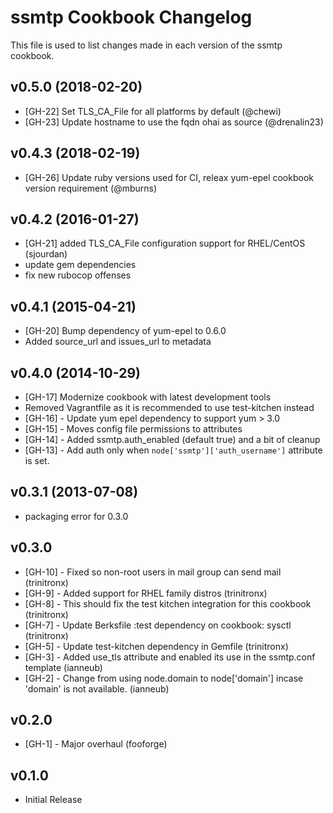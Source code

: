 ssmtp Cookbook Changelog
==========================
This file is used to list changes made in each version of the ssmtp cookbook.

v0.5.0 (2018-02-20)
-------------------
- [GH-22] Set TLS_CA_File for all platforms by default (@chewi)
- [GH-23] Update hostname to use the fqdn ohai as source (@drenalin23)

v0.4.3 (2018-02-19)
-------------------
- [GH-26] Update ruby versions used for CI, releax yum-epel cookbook version requirement (@mburns)

v0.4.2 (2016-01-27)
-------------------
- [GH-21] added TLS_CA_File configuration support for RHEL/CentOS (sjourdan)
- update gem dependencies
- fix new rubocop offenses

v0.4.1 (2015-04-21)
-------------------
- [GH-20] Bump dependency of yum-epel to 0.6.0
- Added source_url and issues_url to metadata

v0.4.0 (2014-10-29)
-------------------
- [GH-17] Modernize cookbook with latest development tools
- Removed Vagrantfile as it is recommended to use test-kitchen instead
- [GH-16] - Update yum epel dependency to support yum > 3.0
- [GH-15] - Moves config file permissions to attributes
- [GH-14] - Added ssmtp.auth_enabled (default true) and a bit of cleanup
- [GH-13] - Add auth only when `node['ssmtp']['auth_username']` attribute is set.

v0.3.1 (2013-07-08)
-------------------
- packaging error for 0.3.0

v0.3.0
------
- [GH-10] - Fixed so non-root users in mail group can send mail (trinitronx)
- [GH-9] - Added support for RHEL family distros (trinitronx)
- [GH-8] - This should fix the test kitchen integration for this cookbook (trinitronx)
- [GH-7] - Update Berksfile :test dependency on cookbook: sysctl (trinitronx)
- [GH-5] - Update test-kitchen dependency in Gemfile (trinitronx)
- [GH-3] - Added use_tls attribute and enabled its use in the ssmtp.conf template (ianneub)
- [GH-2] - Change from using node.domain to node['domain'] incase 'domain' is not available. (ianneub)

v0.2.0
------
- [GH-1] - Major overhaul (fooforge)

v0.1.0
------
- Initial Release

